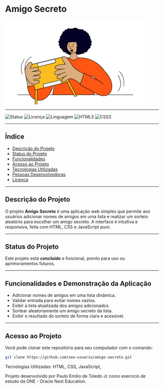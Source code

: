 # Amigo Secreto

![Imagem de Capa](./assets/amigo-secreto.png)

---

![Status](https://img.shields.io/badge/status-concluído-brightgreen) 
![Licença](https://img.shields.io/badge/licença-MIT-blue) 
![Linguagem](https://img.shields.io/badge/language-JavaScript-yellow) 
![HTML5](https://img.shields.io/badge/HTML5-orange) 
![CSS3](https://img.shields.io/badge/CSS3-blueviolet) 

---

## Índice

- [Descrição do Projeto](#descrição-do-projeto)
- [Status do Projeto](#status-do-projeto)
- [Funcionalidades](#funcionalidades-e-demonstração-da-aplicação)
- [Acesso ao Projeto](#acesso-ao-projeto)
- [Tecnologias Utilizadas](#tecnologias-utilizadas)
- [Pessoas Desenvolvedoras](#pessoas-desenvolvedoras-do-projeto)
- [Licença](#licença)

---

## Descrição do Projeto

O projeto **Amigo Secreto** é uma aplicação web simples que permite aos usuários adicionar nomes de amigos em uma lista e realizar um sorteio aleatório para escolher um amigo secreto. A interface é intuitiva e responsiva, feita com HTML, CSS e JavaScript puro.

---

## Status do Projeto

Este projeto está **concluído** e funcional, pronto para uso ou aprimoramentos futuros.

---

## Funcionalidades e Demonstração da Aplicação

- Adicionar nomes de amigos em uma lista dinâmica.
- Validar entrada para evitar nomes vazios.
- Exibir a lista atualizada dos amigos adicionados.
- Sortear aleatoriamente um amigo secreto da lista.
- Exibir o resultado do sorteio de forma clara e acessível.

---

## Acesso ao Projeto

Você pode clonar este repositório para seu computador com o comando:

```bash
git clone https://github.com/seu-usuario/amigo-secreto.git
```
Tecnologias Utilizadas:
HTML,
CSS,
JavaScript,

Projeto desenvolvido por Paulo Emilio de Toledo Jr como exercício de estudo da ONE - Oracle Next Education. 
